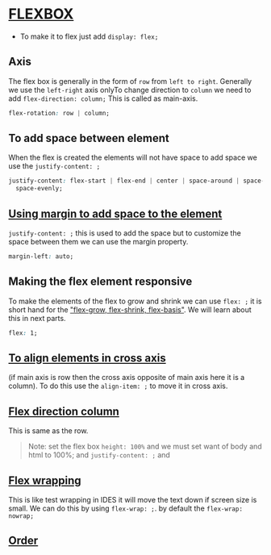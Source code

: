 # [FLEXBOX](https://scrimba.com/learn/flexbox/your-first-flexbox-layout-flexbox-tutorial-canLGCw)

- To make it to flex just add `display: flex;`

## Axis

The flex box is generally in the form of `row` from `left to right`. Generally we use the `left-right` axis onlyTo change direction to `column` we need to add `flex-direction: column;`
This is called as main-axis.

```css
flex-rotation: row | column;
```

## To add space between element

When the flex is created the elements will not have space to add space we use the `justify-content: ;`

```css
justify-content: flex-start | flex-end | center | space-around | space-between |
  space-evenly;
```

## [Using margin to add space to the element](https://scrimba.com/learn/flexbox/positioning-items-flexbox-tutorial-cGNK6fN)

`justify-content: ;` this is used to add the space but to customize the space between them we can use the margin property.

```css
margin-left: auto;
```

## Making the flex element responsive

To make the elements of the flex to grow and shrink we can use `flex: ;` it is short hand for the ["flex-grow, flex-shrink, flex-basis"](https://scrimba.com/learn/flexbox/flex-grow-shrink-basis-flexbox-tutorial-ck6L7fv). We will learn about this in next parts.

```css
flex: 1;
```

## [To align elements in cross axis](https://scrimba.com/learn/flexbox/align-items-flexbox-tutorial-cJqymH9)

(if main axis is row then the cross axis opposite of main axis here it is a column).
To do this use the `align-item: ;` to move it in cross axis.

## [Flex direction column](https://scrimba.com/learn/flexbox/flex-direction-column-flexbox-tutorial-cDzJ3Uq)

This is same as the row.

> Note: set the flex box `height: 100%` and we must set want of body and html to 100%; and `justify-content: ;` and

## [Flex wrapping](https://scrimba.com/learn/flexbox/wrapping-flexbox-tutorial-cJqk7fW)

This is like test wrapping in IDES it will move the text down if screen size is small. We can do this by using `flex-wrap: ;`. by default the `flex-wrap: nowrap;`

## [Order](https://scrimba.com/learn/flexbox/order-flexbox-tutorial-ck6LpuM)
